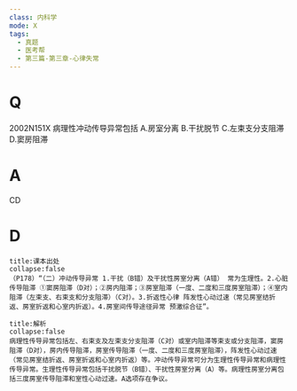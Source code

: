 ```yaml
---
class: 内科学
mode: X
tags:
  - 真题
  - 医考帮
  - 第三篇-第三章-心律失常
---
```


# Q
2002N151X 病理性冲动传导异常包括
A.房室分离
B.干扰脱节
C.左束支分支阻滞
D.窦房阻滞

# A
CD
# D
```ad-note
title:课本出处
collapse:false
（P178）“（二）冲动传导异常 1.干扰（B错）及干扰性房室分离（A错） 常为生理性。2.心脏传导阻滞 ①窦房阻滞（D对）；②房内阻滞；③房室阻滞（一度、二度和三度房室阻滞）；④室内阻滞（左束支、右束支和分支阻滞）（C对）。3.折返性心律 阵发性心动过速（常见房室结折返、房室折返和心室内折返）。4.房室间传导途径异常 预激综合征”。
```

```ad-summary
title:解析
collapse:false
病理性传导异常包括左、右束支及左束支分支阻滞（C对）或室内阻滞等束支或分支阻滞，窦房阻滞（D对），房内传导阻滞，房室传导阻滞（一度、二度和三度房室阻滞），阵发性心动过速（常见房室结折返、房室折返和心室内折返）等。冲动传导异常可分为生理性传导异常和病理性传导异常。生理性传导异常包括干扰脱节（B错）、干扰性房室分离（A）等。病理性房室分离包括三度房室传导阻滞和室性心动过速。A选项存在争议。
```

